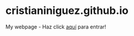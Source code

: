 # cristianiniguez.github.io

My webpage - Haz click [aquí](https://cristianiniguez.github.io/) para entrar!
